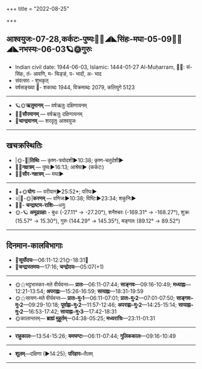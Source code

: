 +++
title = "2022-08-25"

+++
## आश्वयुजः-07-28,कर्कटः-पुष्यः🌛🌌◢◣सिंहः-मघा-05-09🌌🌞◢◣नभस्यः-06-03🪐🌞गुरुः
- Indian civil date: 1944-06-03, Islamic: 1444-01-27 Al-Muḥarram, 🌌🌞: सं- सिंहः, तं- आवणि, म- चिङ्ङं, प- भादों, अ- भाद
- संवत्सरः - शुभकृत्
- वर्षसङ्ख्या 🌛- शकाब्दः 1944, विक्रमाब्दः 2079, कलियुगे 5123
___________________
- 🪐🌞**ऋतुमानम्** — वर्षऋतुः दक्षिणायनम्
- 🌌🌞**सौरमानम्** — वर्षऋतुः दक्षिणायनम्
- 🌛**चान्द्रमानम्** — शरदृतुः आश्वयुजः
___________________


## खचक्रस्थितिः
- |🌞-🌛|**तिथिः** — कृष्ण-त्रयोदशी►10:38; कृष्ण-चतुर्दशी►  
- 🌌🌛**नक्षत्रम्** — पुष्यः►16:13; आश्रेषा► (कर्कटः)  
- 🌌🌞**सौर-नक्षत्रम्** — मघा►  
___________________
- 🌛+🌞**योगः** — वरीयान्►25:52*; परिघः►  
- २|🌛-🌞|**करणम्** — वणिजः►10:38; विष्टिः►23:34; शकुनिः►  
- 🌌🌛- **चन्द्राष्टम-राशिः**—धनुः  
- 🌞-🪐 **अमूढग्रहाः** - बुधः (-27.11° → -27.20°), शनैश्चरः (-169.31° → -168.27°), शुक्रः (15.57° → 15.30°), गुरुः (144.29° → 145.35°), मङ्गलः (89.12° → 89.52°)
___________________


## दिनमान-कालविभागाः
- 🌅**सूर्योदयः**—06:11-12:21🌞️-18:31🌇  
- 🌛**चन्द्रास्तमयः**—17:16; **चन्द्रोदयः**—05:07(+1)  
___________________
- 🌞⚝भट्टभास्कर-मते वीर्यवन्तः— **प्रातः**—06:11-07:44; **साङ्गवः**—09:16-10:49; **मध्याह्नः**—12:21-13:54; **अपराह्णः**—15:26-16:59; **सायाह्नः**—18:31-19:59  
- 🌞⚝सायण-मते वीर्यवन्तः— **प्रातः-मु॰1**—06:11-07:01; **प्रातः-मु॰2**—07:01-07:50; **साङ्गवः-मु॰2**—09:29-10:18; **पूर्वाह्णः-मु॰2**—11:57-12:46; **अपराह्णः-मु॰2**—14:25-15:14; **सायाह्नः-मु॰2**—16:53-17:42; **सायाह्नः-मु॰3**—17:42-18:31  
- 🌞कालान्तरम्— **ब्राह्मं मुहूर्तम्**—04:38-05:25; **मध्यरात्रिः**—23:11-01:31  
___________________
- **राहुकालः**—13:54-15:26; **यमघण्टः**—06:11-07:44; **गुलिककालः**—09:16-10:49  
___________________
- **शूलम्**—दक्षिणा (►14:25); **परिहारः**–तैलम्  
___________________
